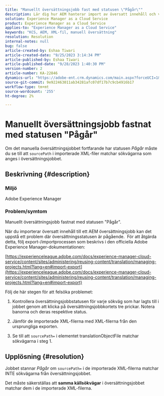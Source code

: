 ```yaml
---
title: "Manuellt översättningsjobb fast med statusen \"Pågår\""
description: Lär dig hur AEM hanterar import av översatt innehåll och varför översättningsstatusen fastnar"Pågår".
solution: Experience Manager as a Cloud Service
product: Experience Manager as a Cloud Service
applies-to: "Experience Manager as a Cloud Service"
keywords: "KCS, AEM, XML-fil, manuell översättning"
resolution: Resolution
internal-notes: null
bug: false
article-created-by: Eshaa Tiwari
article-created-date: "9/25/2023 3:14:34 PM"
article-published-by: Eshaa Tiwari
article-published-date: "9/28/2023 1:40:30 PM"
version-number: 2
article-number: KA-22846
dynamics-url: "https://adobe-ent.crm.dynamics.com/main.aspx?forceUCI=1&pagetype=entityrecord&etn=knowledgearticle&id=7ee83c3b-b65b-ee11-be6f-6045bd006704"
source-git-commit: 9e922463011ab34281afc07df17b7c9cb4916b17
workflow-type: tm+mt
source-wordcount: '255'
ht-degree: 2%

---
```


# Manuellt översättningsjobb fastnat med statusen &quot;Pågår&quot;


Om det manuella översättningsjobbet fortfarande har statusen *Pågår* måste du se till att `sourcePath` i importerade XML-filer matchar sökvägarna som anges i översättningsjobbet.

## Beskrivning {#description}


### <b>Miljö</b>

Adobe Experience Manager



### <b>Problem/symtom</b>

Manuellt översättningsjobb fastnat med statusen &quot;Pågår&quot;.



När du importerar översatt innehåll till ett AEM översättningsjobb kan det uppstå ett problem där översättningsstatusen är pågående.  För att åtgärda detta, följ export-/importprocessen som beskrivs i den officiella Adobe Experience Manager-dokumentationen:



[https://experienceleague.adobe.com/docs/experience-manager-cloud-service/content/sites/administering/reusing-content/translation/managing-projects.html?lang=en#import-export](https://experienceleague.adobe.com/docs/experience-manager-cloud-service/content/sites/administering/reusing-content/translation/managing-projects.html?lang=en#import-export)



Följ de här stegen för att felsöka problemet:



1. Kontrollera översättningsjobbstatusen för varje sökväg som har lagts till i jobbet genom att klicka på översättningsjobbkortets tre prickar. Notera banorna och deras respektive status.

2. Jämför de importerade XML-filerna med XML-filerna från den ursprungliga exporten.

3. Se till att `sourcePath=` i elementet translationObjectFile matchar sökvägarna i steg 1.




## Upplösning {#resolution}


Jobbet stannar *Pågår* om `sourcePath=` i de importerade XML-filerna matchar INTE sökvägarna från översättningsjobbet.

Det måste säkerställas att <b>samma källsökvägar</b> i översättningsjobbet matchar dem i de importerade XML-filerna.
